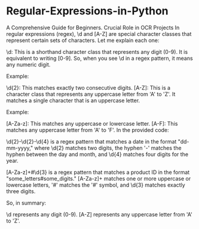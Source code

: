 # Regular-Expressions-in-Python
A Comprehensive Guide for Beginners. Crucial Role in OCR Projects
In regular expressions (regex), \d and [A-Z] are special character classes that represent certain sets of characters. Let me explain each one:

\d: This is a shorthand character class that represents any digit (0-9). It is equivalent to writing [0-9]. So, when you see \d in a regex pattern, it means any numeric digit.

Example:

\d{2}: This matches exactly two consecutive digits.
[A-Z]: This is a character class that represents any uppercase letter from 'A' to 'Z'. It matches a single character that is an uppercase letter.

Example:

[A-Za-z]: This matches any uppercase or lowercase letter.
[A-F]: This matches any uppercase letter from 'A' to 'F'.
In the provided code:

\d{2}-\d{2}-\d{4} is a regex pattern that matches a date in the format "dd-mm-yyyy," where \d{2} matches two digits, the hyphen '-' matches the hyphen between the day and month, and \d{4} matches four digits for the year.

[A-Za-z]+#\d{3} is a regex pattern that matches a product ID in the format "some_letters#some_digits." [A-Za-z]+ matches one or more uppercase or lowercase letters, '#' matches the '#' symbol, and \d{3} matches exactly three digits.

So, in summary:

\d represents any digit (0-9).
[A-Z] represents any uppercase letter from 'A' to 'Z'.
